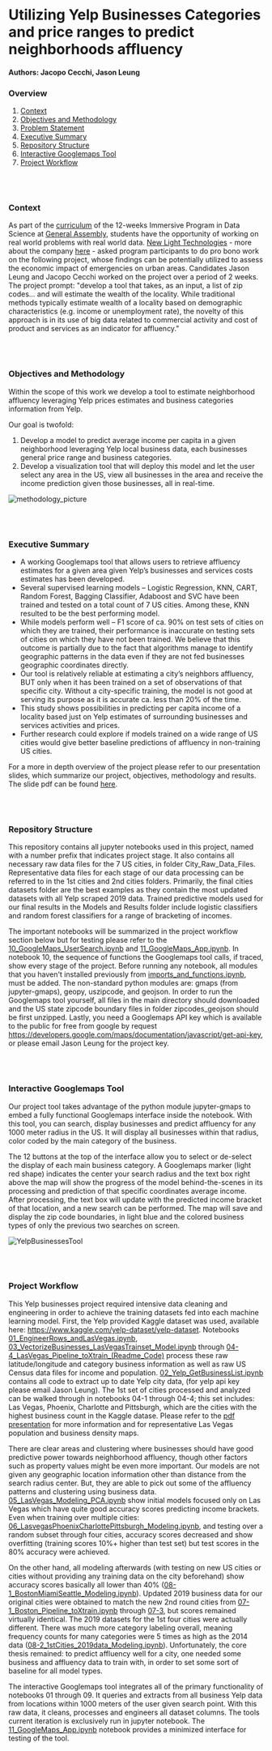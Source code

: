 # Utilizing Yelp Businesses Categories and price ranges to predict neighborhoods affluency

#### Authors: Jacopo Cecchi, Jason Leung

### Overview

1. [Context](#Context)
2. [Objectives and Methodology](#Objectives-and-Methodology)
3. [Problem Statement](#Problem-Statement)
4. [Executive Summary](#Executive-Summary)
5. [Repository Structure](#Repository-Structure)
6. [Interactive Googlemaps Tool](#Interactive-Googlemaps-Tool)
7. [Project Workflow](#Project-Workflow)

<br></br>

### Context

As part of the [curriculum](https://generalassemb.ly/education/data-science-immersive) of the 12-weeks Immersive Program in Data Science at [General Assembly](https://generalassemb.ly/why-ga-is-worth-it), students have the opportunity of working on real world problems with real world data. [New Light Technologies](https://newlighttechnologies.com/) - more about the company [here](https://newlighttechnologies.com/) - asked program participants to do pro bono work on the following project, whose findings can be potentially utilized to assess the economic impact of emergencies on urban areas. Candidates Jason Leung and Jacopo Cecchi worked on the project over a period of 2 weeks. The project prompt: "develop a tool that takes, as an input, a list of zip codes... and will estimate the wealth of the locality. While traditional methods typically estimate wealth of a locality based on demographic characteristics (e.g. income or unemployment rate), the novelty of this approach is in its use of big data related to commercial activity and cost of product and services as an indicator for affluency."

<br></br>

### Objectives and Methodology

Within the scope of this work we develop a tool to estimate neighborhood affluency leveraging Yelp prices estimates and business categories information from Yelp.

Our goal is twofold: 

1. Develop a model to predict average income per capita in a given neighborhood leveraging Yelp local business data, each businesses general price range and business categories.
2. Develop a visualization tool that will deploy this model and let the user select any area in the US, view all businesses in the area and receive the income prediction given those businesses, all in real-time. 

![methodology_picture](./Images/Screenshot_2019-01-28.jpg)

<br></br>

### Executive Summary

- A working Googlemaps tool that allows users to retrieve affluency estimates for a given area given Yelp’s businesses and services costs estimates has been developed.
- Several supervised learning models – Logistic Regression, KNN, CART, Random Forest, Bagging Classifier, Adaboost and SVC have been trained and tested on a total count of 7 US cities. Among these, KNN resulted to be the best performing model.
- While models perform well – F1 score of ca. 90% on test sets of cities on which they are trained, their performance is inaccurate on testing sets of cities on which they have not been trained. We believe that this outcome is partially due to the fact that algorithms manage to identify geographic patterns in the data even if they are not fed businesses geographic coordinates directly.
- Our tool is relatively reliable at estimating a city’s neighbors affluency, BUT only when it has been trained on a set of observations of that specific city. Without a city-specific training, the model is not good at serving its purpose as it is accurate ca. less than 20% of the time.
- This study shows possibilities in predicting per capita income of a locality based just on Yelp estimates of surrounding businesses and services activities and prices.
- Further research could explore if models trained on a wide range of US cities would give better baseline predictions of affluency in non-training US cities.

For a more in depth overview of the project please refer to our presentation slides, which summarize our project, objectives, methodology and results. The slide pdf can be found [here](./Project_4_JLJC_01_18_19.pdf).

<br></br>

### Repository Structure

This repository contains all jupyter notebooks used in this project, named with a number prefix that indicates project stage. It also contains all necessary raw data files for the 7 US cities, in folder City_Raw_Data_Files. Representative data files for each stage of our data processing can be referred to in the 1st cities and 2nd cities folders. Primarily, the final cities datasets folder are the best examples as they contain the most updated datasets with all Yelp scraped 2019 data. Trained predictive models used for our final results in the Models and Results folder include logistic classifiers and random forest classifiers for a range of bracketing of incomes.

The important notebooks will be summarized in the project workflow section below but for testing please refer to the [10_GoogleMaps_UserSearch.ipynb](https://github.com/jaswll/Yelp_Businesses_Project_Final/blob/master/10_GoogleMaps_UserSearch.ipynb) and [11_GoogleMaps_App.ipynb](https://github.com/jaswll/Yelp_Businesses_Project_Final/blob/master/11_GoogleMaps_App.ipynb). In notebook 10, the sequence of functions the Googlemaps tool calls, if traced, show every stage of the project. Before running any notebook, all modules that you haven't installed previously from [imports_and_functions.ipynb](https://github.com/jaswll/Yelp_Businesses_Project_Final/blob/master/imports_and_functions.ipynb), must be added. The non-standard python modules are: gmaps (from jupyter-gmaps), geopy, uszipcode, and geojson. In order to run the Googlemaps tool yourself, all files in the main directory should downloaded and the US state 	zipcode boundary files in folder zipcodes_geojson should be first unzipped. Lastly, you need a Googlemaps API key which is available to the public for free from google by request https://developers.google.com/maps/documentation/javascript/get-api-key, or please email Jason Leung for the project key.

<br></br>

### Interactive Googlemaps Tool

Our project tool takes advantage of the python module jupyter-gmaps to embed a fully functional Googlemaps interface inside the notebook. With this tool, you can search, display businesses and predict affluency for any 1000 meter radius in the US. It will display all businesses within that radius, color coded by the main category of the business.

The 12 buttons at the top of the interface allow you to select or de-select the display of each main business category. A Googlemaps marker (light red shape) indicates the center your search radius and the text box right above the map will show the progress of the model behind-the-scenes in its processing and prediction of that specific coordinates average income. After processing, the text box will update with the predicted income bracket of that location, and a new search can be performed. The map will save and display the zip code boundaries, in light blue and the colored business types of only the previous two searches on screen.

![YelpBusinessesTool](./Images/YelpBusinessesTool.png)

<br></br>

### Project Workflow

This Yelp businesses project required intensive data cleaning and engineering in order to achieve the training datasets fed into each machine learning model. First, the Yelp provided Kaggle dataset was used, available here: https://www.kaggle.com/yelp-dataset/yelp-dataset. Notebooks [01_EngineerRows_andLasVegas.ipynb](https://github.com/jaswll/Yelp_Businesses_Project_Final/blob/master/01_EngineerRows_andLasVegas.ipynb), [03_VectorizeBusinesses_LasVegasTrainset_Model.ipynb](https://github.com/jaswll/Yelp_Businesses_Project_Final/blob/master/03_VectorizeBusinesses_LasVegasTrainset_Model.ipynb) through [04-4_LasVegas_Pipeline_toXtrain_(Readme_Code)](https://github.com/jaswll/Yelp_Businesses_Project_Final/blob/master/04-4_LasVegas_Pipeline_toXtrain_(Readme_Code).ipynb) process these raw latitude/longitude and category business information as well as raw US Census data files for income and population. [02_Yelp_GetBusinessList.ipynb](https://github.com/jaswll/Yelp_Businesses_Project_Final/blob/master/02_Yelp_GetBusinessList.ipynb) contains all code to extract up to date Yelp city data, (for yelp api key please email Jason Leung). The 1st set of cities processed and analyzed can be walked through in notebooks 04-1 through 04-4; this set includes: Las Vegas, Phoenix, Charlotte and Pittsburgh, which are the cities with the highest business count in the Kaggle datase. Please refer to the [pdf presentation](https://github.com/jaswll/Yelp_Businesses_Project_Final/blob/master/Project_4_JLJC_01_18_19.pdf) for more information and for representative Las Vegas population and business density maps.

There are clear areas and clustering where businesses should have good predictive power towards neighborhood affluency, though other factors such as property values might be even more important. Our models are not given any geographic location information other than  distance from the search radius center. But, they are able to pick out some of the affluency patterns and clustering using business data. [05_LasVegas_Modeling_PCA.ipynb](https://github.com/jaswll/Yelp_Businesses_Project_Final/blob/master/05_LasVegas_Modeling_PCA.ipynb) show initial models focused only on Las Vegas which have quite good accuracy scores predicting income brackets. Even when training over multiple cities: [06_LasvegasPhoenixCharlottePittsburgh_Modeling.ipynb](https://github.com/jaswll/Yelp_Businesses_Project_Final/blob/master/06_LasvegasPhoenixCharlottePittsburgh_Modeling.ipynb), and testing over a random subset through four cities, accuracy scores decreased and show overfitting (training scores 10%+ higher than test set) but test scores in the 80% accuracy were achieved.

On the other hand, all modeling afterwards (with testing on new US cities or cities without providing any training data on the city beforehand) show accuracy scores basically all lower than 40% ([08-1_BostonMiamiSeattle_Modeling.ipynb](https://github.com/jaswll/Yelp_Businesses_Project_Final/blob/master/08-1_BostonMiamiSeattle_Modeling.ipynb)). Updated 2019 business data for our original cities were obtained to match the new 2nd round cities from [07-1_Boston_Pipeline_toXtrain.ipynb](https://github.com/jaswll/Yelp_Businesses_Project_Final/blob/master/07-1_Boston_Pipeline_toXtrain.ipynb) through [07-3](https://github.com/jaswll/Yelp_Businesses_Project_Final/blob/master/07-3_Seattle_Pipeline_toXtrain.ipynb), but scores remained virtually identical. The 2019 datasets for the 1st four cities were actually different. There was much more category labeling overall, meaning frequency counts for many categories were 5 times as high as the 2014 data ([08-2_1stCities_2019data_Modeling.ipynb](https://github.com/jaswll/Yelp_Businesses_Project_Final/blob/master/08-2_1stCities_2019data_Modeling.ipynb)). Unfortunately, the core thesis remained: to predict affluency well for a city, one needed some business and affluency data to train with, in order to set some sort of baseline for all model types.

The interactive Googlemaps tool integrates all of the primary functionality of notebooks 01 through 09. It queries and extracts from all business Yelp data from locations within 1000 meters of the user given search point. With this raw data, it cleans, processes and engineers all dataset columns. The tools current iteration is exclusively run in jupyter notebook. The [11_GoogleMaps_App.ipynb](https://github.com/jaswll/Yelp_Businesses_Project_Final/blob/master/11_GoogleMaps_App.ipynb) notebook provides a minimized interface for testing of the tool. 